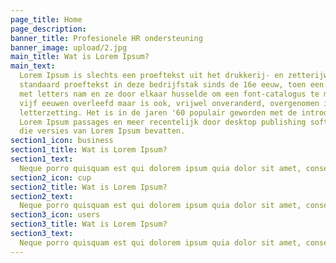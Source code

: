 ```yaml
---
page_title: Home
page_description:
banner_title: Profesionele HR ondersteuning
banner_image: upload/2.jpg
main_title: Wat is Lorem Ipsum?
main_text:
  Lorem Ipsum is slechts een proeftekst uit het drukkerij- en zetterijwezen. Lorem Ipsum is de
  standaard proeftekst in deze bedrijfstak sinds de 16e eeuw, toen een onbekende drukker een zethaak
  met letters nam en ze door elkaar husselde om een font-catalogus te maken. Het heeft niet alleen
  vijf eeuwen overleefd maar is ook, vrijwel onveranderd, overgenomen in elektronische
  letterzetting. Het is in de jaren '60 populair geworden met de introductie van Letraset vellen met
  Lorem Ipsum passages en meer recentelijk door desktop publishing software zoals Aldus PageMaker
  die versies van Lorem Ipsum bevatten.
section1_icon: business
section1_title: Wat is Lorem Ipsum?
section1_text:
  Neque porro quisquam est qui dolorem ipsum quia dolor sit amet, consectetur, adipisci velit...
section2_icon: cup
section2_title: Wat is Lorem Ipsum?
section2_text:
  Neque porro quisquam est qui dolorem ipsum quia dolor sit amet, consectetur, adipisci velit...
section3_icon: users
section3_title: Wat is Lorem Ipsum?
section3_text:
  Neque porro quisquam est qui dolorem ipsum quia dolor sit amet, consectetur, adipisci velit...
---
```

